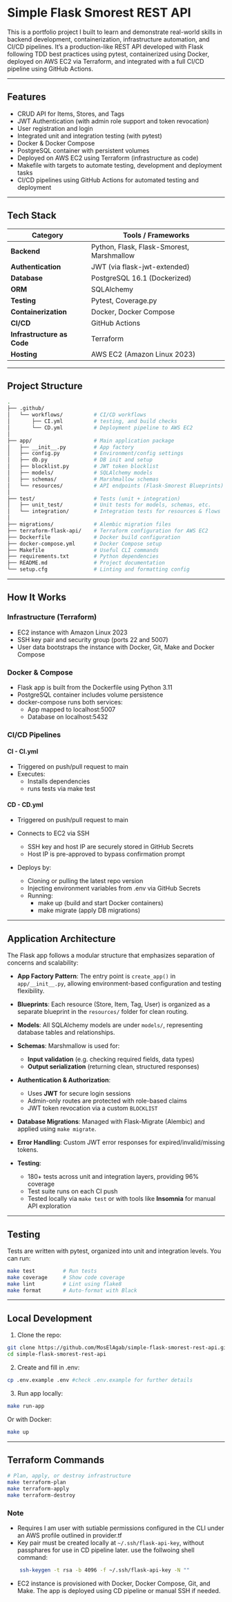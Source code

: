 # Simple Flask Smorest REST API

This is a portfolio project I built to learn and demonstrate real-world skills in backend development, containerization, infrastructure automation, and CI/CD pipelines. It’s a production-like REST API developed with Flask following TDD best practices using pytest, containerized using Docker, deployed on AWS EC2 via Terraform, and integrated with a full CI/CD pipeline using GitHub Actions.

---
## Features
- CRUD API for Items, Stores, and Tags
- JWT Authentication (with admin role support and token revocation)
- User registration and login
- Integrated unit and integration testing (with pytest)
- Docker & Docker Compose
- PostgreSQL container with persistent volumes
- Deployed on AWS EC2 using Terraform (infrastructure as code)
- Makefile with targets to automate testing, development and deployment tasks
- CI/CD pipelines using GitHub Actions for automated testing and deployment

---

## Tech Stack

| **Category**               | **Tools / Frameworks**                    |
| -------------------------- | ----------------------------------------- |
| **Backend**                | Python, Flask, Flask-Smorest, Marshmallow |
| **Authentication**         | JWT (via flask-jwt-extended)              |
| **Database**               | PostgreSQL 16.1 (Dockerized)              |
| **ORM**                    | SQLAlchemy                                |
| **Testing**                | Pytest, Coverage.py                       |
| **Containerization**       | Docker, Docker Compose                    |
| **CI/CD**                  | GitHub Actions                            |
| **Infrastructure as Code** | Terraform                                 |
| **Hosting**                | AWS EC2 (Amazon Linux 2023)               |

---

## Project Structure

```bash
.
├── .github/
│   └── workflows/          # CI/CD workflows
│       ├── CI.yml          # testing, and build checks
│       └── CD.yml          # Deployment pipeline to AWS EC2
│
├── app/                    # Main application package
│   ├── __init__.py         # App factory
│   ├── config.py           # Environment/config settings
│   ├── db.py               # DB init and setup
│   ├── blocklist.py        # JWT token blocklist
│   ├── models/             # SQLAlchemy models
│   ├── schemas/            # Marshmallow schemas
│   └── resources/          # API endpoints (Flask-Smorest Blueprints)
│
├── test/                   # Tests (unit + integration)
│   ├── unit_test/          # Unit tests for models, schemas, etc.
│   └── integration/        # Integration tests for resources & flows
│
├── migrations/             # Alembic migration files
├── terraform-flask-api/    # Terraform configuration for AWS EC2
├── Dockerfile              # Docker build configuration
├── docker-compose.yml      # Docker Compose setup
├── Makefile                # Useful CLI commands
├── requirements.txt        # Python dependencies
├── README.md               # Project documentation
└── setup.cfg               # Linting and formatting config

```

---

## How It Works

### Infrastructure (Terraform)

- EC2 instance with Amazon Linux 2023
- SSH key pair and security group (ports 22 and 5007)
- User data bootstraps the instance with Docker, Git, Make and Docker Compose

### Docker & Compose

- Flask app is built from the Dockerfile using Python 3.11
- PostgreSQL container includes volume persistence
- docker-compose runs both services:
    - App mapped to localhost:5007
    - Database on localhost:5432

### CI/CD Pipelines

#### CI - CI.yml
- Triggered on push/pull request to main
- Executes:
    - Installs dependencies
    - runs tests via make test

#### CD - CD.yml

- Triggered on push/pull request to main

- Connects to EC2 via SSH
    - SSH key and host IP are securely stored in GitHub Secrets
    - Host IP is pre-approved to bypass confirmation prompt

- Deploys by:
    - Cloning or pulling the latest repo version
    - Injecting environment variables from .env via GitHub Secrets
    - Running:
        - make up (build and start Docker containers)
        - make migrate (apply DB migrations)

---

##  Application Architecture

The Flask app follows a modular structure that emphasizes separation of concerns and scalability:

* **App Factory Pattern**: The entry point is `create_app()` in `app/__init__.py`, allowing environment-based configuration and testing flexibility.
* **Blueprints**: Each resource (Store, Item, Tag, User) is organized as a separate blueprint in the `resources/` folder for clean routing.
* **Models**: All SQLAlchemy models are under `models/`, representing database tables and relationships.
* **Schemas**: Marshmallow is used for:

  * **Input validation** (e.g. checking required fields, data types)
  * **Output serialization** (returning clean, structured responses)
* **Authentication & Authorization**:

  * Uses **JWT** for secure login sessions
  * Admin-only routes are protected with role-based claims
  * JWT token revocation via a custom `BLOCKLIST`
* **Database Migrations**: Managed with Flask-Migrate (Alembic) and applied using `make migrate`.
* **Error Handling**: Custom JWT error responses for expired/invalid/missing tokens.
* **Testing**:

  * 180+ tests across unit and integration layers, providing 96% coverage
  * Test suite runs on each CI push
  * Tested locally via `make test` or with tools like **Insomnia** for manual API exploration

---

## Testing
Tests are written with pytest, organized into unit and integration levels. You can run:
```bash
make test         # Run tests
make coverage     # Show code coverage
make lint         # Lint using flake8
make format       # Auto-format with Black
```

---

## Local Development

1. Clone the repo:

```bash
git clone https://github.com/MosElAgab/simple-flask-smorest-rest-api.git
cd simple-flask-smorest-rest-api
```

2. Create and fill in .env:

```bash
cp .env.example .env #check .env.example for further details
```

3. Run app locally:
```bash
make run-app
```

Or with Docker:
```bash
make up
```

---

## Terraform Commands
```bash
# Plan, apply, or destroy infrastructure
make terraform-plan
make terraform-apply
make terraform-destroy
```

### Note
- Requires I am user with sutiable permissions configured in the CLI under an AWS profile outlined in provider.tf
- Key pair must be created locally at `~/.ssh/flask-api-key`, without passphares for use in CD pipeline later. use the follwoing shell command:
```bash
    ssh-keygen -t rsa -b 4096 -f ~/.ssh/flask-api-key -N ""
```
- EC2 instance is provisioned with Docker, Docker Compose, Git, and Make. The app is deployed using CD pipeline or manual SSH if needed.


<!-- ---
- future develpment: refresh jwt tokens
- furture develpment: consider proper blocklist
# Config todos/considerations
- allow instance folder overrides for pre-dveloper settings ()
- e.g: app = Flask(__name__, instance_relative_configs=True)
- review defaults and add env vairables validations
# First-time setup
cp .env.example .env      # → edit .env with real values

python -m venv venv

source venv/bin/activate

pip install -r requirements.txt
flask run
- test flow
- modesl: unit tests: integration tests
- schema: units tests: integration tests
- services:

![CI](https://github.com/MosElAgab/simple-flask-smorest-rest-api/actions/workflows/ci.yml/badge.svg)

![CI](https://github.com/MosElAgab/simple-flask-smorest-rest-api/.github/workflows/CI.yml/badge.svg) -->
